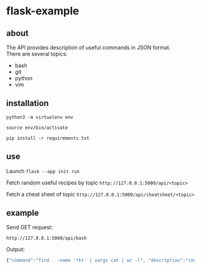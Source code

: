 # flask-example

## about

The API provides description of useful commands in JSON format.    
There are several topics:

- bash
- git
- python
- vim

## installation

`python3 -m virtualenv env`  

`source env/bin/activate` 

`pip install -r requirements.txt`  
   
   
## use
   
Launch `flask --app init run`  

Fetch random useful recipes by topic  `http://127.0.0.1:5000/api/<topic>`

Fetch a cheat sheet of topic   `http://127.0.0.1:5000/api/cheatsheet/<topic>`

## example

Send GET request:    
    
`http://127.0.0.1:5000/api/bash`   
   
Output:
```javascript 
{"command":"find . -name '*kt' | xargs cat | wc -l", "description":"count lines in .kt files (recursively)"}
```


